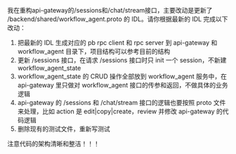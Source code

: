我在重构api-gateway的/sessions和/chat/stream接口，主要改动是更新了 /backend/shared/workflow_agent.proto 的 IDL。请你根据最新的 IDL 完成以下改动：
1. 把最新的 IDL 生成对应的 pb rpc client 和 rpc server 到 api-gateway 和 workflow_agent 目录下，项目结构可以参考目前的结构
2. 更新 /sessions 接口，在请求 /sessions 接口时只 init 一个 session，不新建 workflow_agent_state
3. workflow_agent_state 的 CRUD 操作全部放到 workflow_agent 服务中，在 api-gateway 里只做对 workflow_agent 接口的传参和返回，不做具体的业务逻辑
4. api-gateway 的 /sessions 和 /chat/stream 接口的逻辑也要按照 proto 文件来处理，比如 action 是 edit|copy|create，review 并修改 api-gateway 的代码逻辑
5. 删除现有的测试文件，重新写测试

注意代码的架构清晰和整洁！！！
